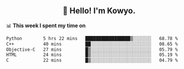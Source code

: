 <h2 align="center">👋 Hello! I'm Kowyo.</h2>

📊 **This week I spent my time on**
<!--START_SECTION:waka-->

```txt
Python        5 hrs 22 mins   █████████████████▒░░░░░░░   68.78 %
C++           40 mins         ██░░░░░░░░░░░░░░░░░░░░░░░   08.65 %
Objective-C   27 mins         █▒░░░░░░░░░░░░░░░░░░░░░░░   05.79 %
HTML          24 mins         █▒░░░░░░░░░░░░░░░░░░░░░░░   05.19 %
C             22 mins         █▒░░░░░░░░░░░░░░░░░░░░░░░   04.79 %
```

<!--END_SECTION:waka-->
